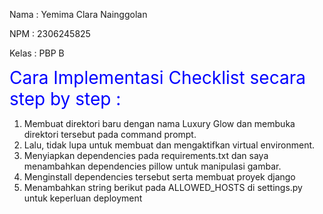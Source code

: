 Nama   : Yemima Clara Nainggolan 

NPM    : 2306245825  

Kelas  : PBP B  

<span style="color:blue; font-size: 2em;">Cara Implementasi Checklist secara step by step :</span>
1) Membuat direktori baru dengan nama Luxury Glow dan membuka direktori tersebut pada command prompt. 
2) Lalu, tidak lupa untuk membuat dan mengaktifkan virtual environment.
3) Menyiapkan dependencies pada requirements.txt dan saya menambahkan dependencies pillow untuk manipulasi gambar.
4) Menginstall dependencies tersebut serta membuat proyek django
5) Menambahkan string berikut pada ALLOWED_HOSTS di settings.py untuk keperluan deployment

